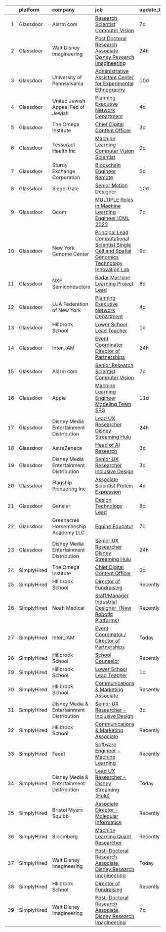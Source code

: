 

|    | platform    | company                                   | job                                                                                                                                                                                                                                                                                                                                                                                                                                                                                                                                                                                                                                                                                                                                                                                                                  | update_time   | location          |
|---:|:------------|:------------------------------------------|:---------------------------------------------------------------------------------------------------------------------------------------------------------------------------------------------------------------------------------------------------------------------------------------------------------------------------------------------------------------------------------------------------------------------------------------------------------------------------------------------------------------------------------------------------------------------------------------------------------------------------------------------------------------------------------------------------------------------------------------------------------------------------------------------------------------------|:--------------|:------------------|
|  1 | Glassdoor   | Alarm com                                 | [Research Scientist   Computer Vision](https://www.glassdoor.com/partner/jobListing.htm?pos=121&ao=1136043&s=58&guid=0000018229cf790c81ecc9d0fa3ed2d8&src=GD_JOB_AD&t=SR&vt=w&ea=1&cs=1_44b53985&cb=1658558839419&jobListingId=1008008961661&jrtk=3-0-1g8ksuu9qklso801-1g8ksuua7gaio800-a3630e76beea8a0b-)                                                                                                                                                                                                                                                                                                                                                                                                                                                                                                           | 7d            | Tysons Corner, VA |
|  2 | Glassdoor   | Walt Disney Imagineering                  | [Post Doctoral Research Associate  Disney Research Imagineering](https://www.glassdoor.com/partner/jobListing.htm?pos=101&ao=1110586&s=58&guid=0000018229cf790c81ecc9d0fa3ed2d8&src=GD_JOB_AD&t=SR&vt=w&cs=1_5acbaf66&cb=1658558839414&jobListingId=1008023973287&cpc=3BA4CE39D5B5DEF5&jrtk=3-0-1g8ksuu9qklso801-1g8ksuua7gaio800-105cf672b899712d--6NYlbfkN0DAFTyt7pbDCC2JPO79CSdi1dIb81yjczP5qsKcZIxgiYm3-7g-689UDqHItQTwke-TbL16rx6D79IcbFdu3HIyAypLx0fDyEwdXiQ8NX9FvyYFq_y64w2SHVbkB9oI6aY2XSdj4yNjg4ZJwpY-lR8HU7CTd1HgE_0UXVYnBc0uYihUqN0yp_lOPjPReZ8NDfMD74NQdm1wZieHrgDdI_bK6PH5LRo1_z3CsRz05IOj8KtzyOvwzbbGe0FFf3jQpChmWA_5vk1mTzV_55VEmXzI0DxsFlASq3YIyAqBKQnVADr2kTk7bRrfdZymzRT48AGNMn-S5kPQeSoF1bMuTZkRcMb6EceA3L01v8V6qCK6gwiIAB6ekrV3QfMav41DjtXEbs3bmLdJ6rZmgCplUBDiscf7c_q7Yxuzu98FF82bI-fVllzicSK4) | 24h           | Glendale, CA      |
|  3 | Glassdoor   | University of Pennsylvania                | [Administrative Assistant  Center for Experimental Ethnography](https://www.glassdoor.com/partner/jobListing.htm?pos=117&ao=1136043&s=58&guid=0000018229cf790c81ecc9d0fa3ed2d8&src=GD_JOB_AD&t=SR&vt=w&cs=1_35ae1a55&cb=1658558839418&jobListingId=1007999565140&jrtk=3-0-1g8ksuu9qklso801-1g8ksuua7gaio800-b700c7d365867afb-)                                                                                                                                                                                                                                                                                                                                                                                                                                                                                       | 10d           | Philadelphia, PA  |
|  4 | Glassdoor   | United Jewish Appeal Fed of Jewish        | [Planning Executive  Network Department](https://www.glassdoor.com/partner/jobListing.htm?pos=104&ao=1136043&s=58&guid=0000018229cf790c81ecc9d0fa3ed2d8&src=GD_JOB_AD&t=SR&vt=w&cs=1_7f8f3604&cb=1658558839415&jobListingId=1008012498594&jrtk=3-0-1g8ksuu9qklso801-1g8ksuua7gaio800-827eec7eb3315568-)                                                                                                                                                                                                                                                                                                                                                                                                                                                                                                              | 4d            | New York, NY      |
|  5 | Glassdoor   | The Omega Institute                       | [Chief Digital Content Officer](https://www.glassdoor.com/partner/jobListing.htm?pos=113&ao=1136043&s=58&guid=0000018229cf790c81ecc9d0fa3ed2d8&src=GD_JOB_AD&t=SR&vt=w&ea=1&cs=1_6d9a6eab&cb=1658558839416&jobListingId=1008015033930&jrtk=3-0-1g8ksuu9qklso801-1g8ksuua7gaio800-9e0395aef8d12c95-)                                                                                                                                                                                                                                                                                                                                                                                                                                                                                                                  | 3d            | Rhinebeck, NY     |
|  6 | Glassdoor   | Tesseract Health  Inc                     | [Machine Learning Computer Vision Scientist](https://www.glassdoor.com/partner/jobListing.htm?pos=111&ao=1136043&s=58&guid=0000018229cf790c81ecc9d0fa3ed2d8&src=GD_JOB_AD&t=SR&vt=w&ea=1&cs=1_d78b2edd&cb=1658558839416&jobListingId=1008002710891&jrtk=3-0-1g8ksuu9qklso801-1g8ksuua7gaio800-fd7670455c9a02f9-)                                                                                                                                                                                                                                                                                                                                                                                                                                                                                                     | 9d            | Remote            |
|  7 | Glassdoor   | Sturdy Exchange Corporation               | [Blockchain Engineer  Remote ](https://www.glassdoor.com/partner/jobListing.htm?pos=103&ao=1136043&s=58&guid=0000018229cf790c81ecc9d0fa3ed2d8&src=GD_JOB_AD&t=SR&vt=w&ea=1&cs=1_380efb4d&cb=1658558839415&jobListingId=1008010329731&jrtk=3-0-1g8ksuu9qklso801-1g8ksuua7gaio800-7d55b355f04952f3-)                                                                                                                                                                                                                                                                                                                                                                                                                                                                                                                   | 5d            | Remote            |
|  8 | Glassdoor   | Siegel Gale                               | [Senior Motion Designer](https://www.glassdoor.com/partner/jobListing.htm?pos=118&ao=1136043&s=58&guid=0000018229cf790c81ecc9d0fa3ed2d8&src=GD_JOB_AD&t=SR&vt=w&ea=1&cs=1_443ccdd6&cb=1658558839419&jobListingId=1008001315045&jrtk=3-0-1g8ksuu9qklso801-1g8ksuua7gaio800-63f40859d02cafd9-)                                                                                                                                                                                                                                                                                                                                                                                                                                                                                                                         | 10d           | New York, NY      |
|  9 | Glassdoor   | Qcom                                      | [MULTIPLE Roles in Machine Learning Engineer ICML 2022](https://www.glassdoor.com/partner/jobListing.htm?pos=116&ao=1136043&s=58&guid=0000018229cf790c81ecc9d0fa3ed2d8&src=GD_JOB_AD&t=SR&vt=w&cs=1_a1a3b041&cb=1658558839418&jobListingId=1008008312368&jrtk=3-0-1g8ksuu9qklso801-1g8ksuua7gaio800-54bf61d0ed1361c2-)                                                                                                                                                                                                                                                                                                                                                                                                                                                                                               | 7d            | San Diego, CA     |
| 10 | Glassdoor   | New York Genome Center                    | [Principal Lead Computational Scientist  Single Cell and Spatial Genomics   Technology Innovation Lab](https://www.glassdoor.com/partner/jobListing.htm?pos=122&ao=1136043&s=58&guid=0000018229cf790c81ecc9d0fa3ed2d8&src=GD_JOB_AD&t=SR&vt=w&ea=1&cs=1_b7e4a3d2&cb=1658558839419&jobListingId=1008004154570&jrtk=3-0-1g8ksuu9qklso801-1g8ksuua7gaio800-8d456020028afd44-)                                                                                                                                                                                                                                                                                                                                                                                                                                           | 9d            | New York, NY      |
| 11 | Glassdoor   | NXP Semiconductors                        | [Radar Machine Learning Project Lead](https://www.glassdoor.com/partner/jobListing.htm?pos=123&ao=1136043&s=58&guid=0000018229cf790c81ecc9d0fa3ed2d8&src=GD_JOB_AD&t=SR&vt=w&cs=1_95abb1df&cb=1658558839419&jobListingId=1008005614467&jrtk=3-0-1g8ksuu9qklso801-1g8ksuua7gaio800-b4c322399e7e5b99-)                                                                                                                                                                                                                                                                                                                                                                                                                                                                                                                 | 8d            | San Jose, CA      |
| 12 | Glassdoor   | UJA Federation of New York                | [Planning Executive  Network Department](https://www.glassdoor.com/partner/jobListing.htm?pos=106&ao=1136043&s=58&guid=0000018229cf790c81ecc9d0fa3ed2d8&src=GD_JOB_AD&t=SR&vt=w&cs=1_fa2872ad&cb=1658558839415&jobListingId=1008012544382&jrtk=3-0-1g8ksuu9qklso801-1g8ksuua7gaio800-58ad51c3a85b4340-)                                                                                                                                                                                                                                                                                                                                                                                                                                                                                                              | 4d            | New York, NY      |
| 13 | Glassdoor   | Hillbrook School                          | [Lower School Lead Teacher](https://www.glassdoor.com/partner/jobListing.htm?pos=115&ao=1136043&s=58&guid=0000018229cf790c81ecc9d0fa3ed2d8&src=GD_JOB_AD&t=SR&vt=w&cs=1_2719d51d&cb=1658558839416&jobListingId=1008021188271&jrtk=3-0-1g8ksuu9qklso801-1g8ksuua7gaio800-e7689760e12dd0a7-)                                                                                                                                                                                                                                                                                                                                                                                                                                                                                                                           | 1d            | Los Gatos, CA     |
| 14 | Glassdoor   | Inter_IAM                                 | [Event Coordinator   Director of Partnerships](https://www.glassdoor.com/partner/jobListing.htm?pos=107&ao=1136043&s=58&guid=0000018229cf790c81ecc9d0fa3ed2d8&src=GD_JOB_AD&t=SR&vt=w&ea=1&cs=1_c9a2d1f1&cb=1658558839415&jobListingId=1008022182568&jrtk=3-0-1g8ksuu9qklso801-1g8ksuua7gaio800-96cec4608558ae4e-)                                                                                                                                                                                                                                                                                                                                                                                                                                                                                                   | 24h           | Manhattan         |
| 15 | Glassdoor   | Alarm com                                 | [Senior Research Scientist   Computer Vision](https://www.glassdoor.com/partner/jobListing.htm?pos=114&ao=1136043&s=58&guid=0000018229cf790c81ecc9d0fa3ed2d8&src=GD_JOB_AD&t=SR&vt=w&ea=1&cs=1_fb39b17c&cb=1658558839416&jobListingId=1008008961663&jrtk=3-0-1g8ksuu9qklso801-1g8ksuua7gaio800-2fd33b48625a156d-)                                                                                                                                                                                                                                                                                                                                                                                                                                                                                                    | 7d            | Tysons Corner, VA |
| 16 | Glassdoor   | Apple                                     | [Machine Learning Engineer  Modeling Team   SPG](https://www.glassdoor.com/partner/jobListing.htm?pos=109&ao=1136043&s=58&guid=0000018229cf790c81ecc9d0fa3ed2d8&src=GD_JOB_AD&t=SR&vt=w&cs=1_228a80b6&cb=1658558839416&jobListingId=1007999034473&jrtk=3-0-1g8ksuu9qklso801-1g8ksuua7gaio800-a1c6ddc4983480cb-)                                                                                                                                                                                                                                                                                                                                                                                                                                                                                                      | 11d           | Cupertino, CA     |
| 17 | Glassdoor   | Disney Media   Entertainment Distribution | [Lead UX Researcher   Disney Streaming  Hulu ](https://www.glassdoor.com/partner/jobListing.htm?pos=105&ao=1136043&s=58&guid=0000018229cf790c81ecc9d0fa3ed2d8&src=GD_JOB_AD&t=SR&vt=w&cs=1_7cbf2a7f&cb=1658558839415&jobListingId=1008022658381&jrtk=3-0-1g8ksuu9qklso801-1g8ksuua7gaio800-836576904874088e-)                                                                                                                                                                                                                                                                                                                                                                                                                                                                                                        | 24h           | New York, NY      |
| 18 | Glassdoor   | AstraZeneca                               | [Head of AI Research](https://www.glassdoor.com/partner/jobListing.htm?pos=102&ao=1136043&s=58&guid=0000018229cf790c81ecc9d0fa3ed2d8&src=GD_JOB_AD&t=SR&vt=w&cs=1_2f129c9c&cb=1658558839415&jobListingId=1008013808942&jrtk=3-0-1g8ksuu9qklso801-1g8ksuua7gaio800-eef59e953d0d7836-)                                                                                                                                                                                                                                                                                                                                                                                                                                                                                                                                 | 3d            | Gaithersburg, MD  |
| 19 | Glassdoor   | Disney Media   Entertainment Distribution | [Senior UX Researcher   Inclusive Design](https://www.glassdoor.com/partner/jobListing.htm?pos=110&ao=1136043&s=58&guid=0000018229cf790c81ecc9d0fa3ed2d8&src=GD_JOB_AD&t=SR&vt=w&cs=1_2d72c7fc&cb=1658558839416&jobListingId=1008014300873&jrtk=3-0-1g8ksuu9qklso801-1g8ksuua7gaio800-ab12b344d29545fe-)                                                                                                                                                                                                                                                                                                                                                                                                                                                                                                             | 3d            | San Francisco, CA |
| 20 | Glassdoor   | Flagship Pioneering  Inc                  | [Associate Scientist  Protein Expression](https://www.glassdoor.com/partner/jobListing.htm?pos=120&ao=1136043&s=58&guid=0000018229cf790c81ecc9d0fa3ed2d8&src=GD_JOB_AD&t=SR&vt=w&cs=1_e20ef743&cb=1658558839419&jobListingId=1008012450011&jrtk=3-0-1g8ksuu9qklso801-1g8ksuua7gaio800-8d69771902506d2f-)                                                                                                                                                                                                                                                                                                                                                                                                                                                                                                             | 4d            | Boston, MA        |
| 21 | Glassdoor   | Gensler                                   | [Design Technology Lead](https://www.glassdoor.com/partner/jobListing.htm?pos=119&ao=1136043&s=58&guid=0000018229cf790c81ecc9d0fa3ed2d8&src=GD_JOB_AD&t=SR&vt=w&cs=1_0b46adc3&cb=1658558839419&jobListingId=1008006782951&jrtk=3-0-1g8ksuu9qklso801-1g8ksuua7gaio800-4364c8507631c53c-)                                                                                                                                                                                                                                                                                                                                                                                                                                                                                                                              | 8d            | Baltimore, MD     |
| 22 | Glassdoor   | Greenacres Horsemanship Academy LLC       | [Equine Educator](https://www.glassdoor.com/partner/jobListing.htm?pos=112&ao=1136043&s=58&guid=0000018229cf790c81ecc9d0fa3ed2d8&src=GD_JOB_AD&t=SR&vt=w&cs=1_5586109f&cb=1658558839416&jobListingId=1008008320364&jrtk=3-0-1g8ksuu9qklso801-1g8ksuua7gaio800-e0933fbaa1de8d2e-)                                                                                                                                                                                                                                                                                                                                                                                                                                                                                                                                     | 7d            | Cincinnati, OH    |
| 23 | Glassdoor   | Disney Media   Entertainment Distribution | [Senior UX Researcher   Disney Streaming  Hulu ](https://www.glassdoor.com/partner/jobListing.htm?pos=108&ao=1136043&s=58&guid=0000018229cf790c81ecc9d0fa3ed2d8&src=GD_JOB_AD&t=SR&vt=w&cs=1_215325a6&cb=1658558839415&jobListingId=1008022658355&jrtk=3-0-1g8ksuu9qklso801-1g8ksuua7gaio800-436ebe1d92584707-)                                                                                                                                                                                                                                                                                                                                                                                                                                                                                                      | 24h           | Santa Monica, CA  |
| 24 | SimplyHired | The Omega Institute                       | [Chief Digital Content Officer](https://www.simplyhired.com/job/G1D9FkrcxrKb089KGIhcUtufe9nAciOmz-Z9jgwfR-iIJFIjtOIiiw?q=generative+art)                                                                                                                                                                                                                                                                                                                                                                                                                                                                                                                                                                                                                                                                             | 3d            | Rhinebeck, NY     |
| 25 | SimplyHired | HIllbrook School                          | [Director of Fundraising](https://www.simplyhired.com/job/ENKUisqEPyXa1cUA81a4-YhdtzebfyE0gA8nVSY6VQ4HA2qzcaOKGg?q=generative+art)                                                                                                                                                                                                                                                                                                                                                                                                                                                                                                                                                                                                                                                                                   | Recently      | Los Gatos, CA     |
| 26 | SimplyHired | Noah Medical                              | [Staff/Manager Industrial Designer, (New Robotic Platforms)](https://www.simplyhired.com/job/Q1hQ1Qp6O7CZ6Z_3K_2XWf-RupqMcD3-ZovBqcVZt1g31kYNulR1-Q?q=generative+art)                                                                                                                                                                                                                                                                                                                                                                                                                                                                                                                                                                                                                                                | Recently      | Pleasanton, CA    |
| 27 | SimplyHired | Inter_IAM                                 | [Event Coordinator / Director of Partnerships](https://www.simplyhired.com/job/KP0PERTPOK_0Q_6l2ol5Cr_CfGOHLp327RdfQUEoPHm2boq9fu-_DQ?q=generative+art)                                                                                                                                                                                                                                                                                                                                                                                                                                                                                                                                                                                                                                                              | Today         | Manhattan, NY     |
| 28 | SimplyHired | Hillbrook School                          | [School Counselor](https://www.simplyhired.com/job/39OtEvLZm404P0nJbJkRF5iv9JCQA1933bpJwfPDYUmPQ__Dii-r1g?q=generative+art)                                                                                                                                                                                                                                                                                                                                                                                                                                                                                                                                                                                                                                                                                          | Recently      | Los Gatos, CA     |
| 29 | SimplyHired | Hillbrook School                          | [Lower School Lead Teacher](https://www.simplyhired.com/job/C42dSVY-xWzAP_ZqXGW6lQdPjkpuf5_-eyKjhy5dQbPdrtt4Zg_gKQ?q=generative+art)                                                                                                                                                                                                                                                                                                                                                                                                                                                                                                                                                                                                                                                                                 | 1d            | Los Gatos, CA     |
| 30 | SimplyHired | HIllbrook School                          | [Communications & Marketing Associate](https://www.simplyhired.com/job/2MBebvIOj_Hp5gq3FFNayjvwoxn4Pb440_8DT_CXG_1WV2F-P3BN4Q?q=generative+art)                                                                                                                                                                                                                                                                                                                                                                                                                                                                                                                                                                                                                                                                      | Recently      | Los Gatos, CA     |
| 31 | SimplyHired | Disney Media & Entertainment Distribution | [Senior UX Researcher - Inclusive Design](https://www.simplyhired.com/job/cClmBM-qqqUWT3iQqQNwJIqwCUEXBokzYIurxdHUf2PDnAq56fPAnw?q=generative+art)                                                                                                                                                                                                                                                                                                                                                                                                                                                                                                                                                                                                                                                                   | 3d            | San Francisco, CA |
| 32 | SimplyHired | HIllbrook School                          | [Communications & Marketing Associate](https://www.simplyhired.com/job/2MBebvIOj_Hp5gq3FFNayjvwoxn4Pb440_8DT_CXG_1WV2F-P3BN4Q?q=generative+art)                                                                                                                                                                                                                                                                                                                                                                                                                                                                                                                                                                                                                                                                      | Recently      | Los Gatos, CA     |
| 33 | SimplyHired | Facet                                     | [Software Engineer - Machine Learning](https://www.simplyhired.com/job/rRl7LpYqGiIowLAwzbrNzMgXtXTFbKgtp-z9fo66PKEqX4Q6nYlO_w?q=generative+art)                                                                                                                                                                                                                                                                                                                                                                                                                                                                                                                                                                                                                                                                      | Recently      | San Francisco, CA |
| 34 | SimplyHired | Disney Media & Entertainment Distribution | [Lead UX Researcher - Disney Streaming (Hulu)](https://www.simplyhired.com/job/7XMRj3xaKGPICCQDpgBy58GQz31YuYQM3_SazorKRRpWl9b--dk1Gw?q=generative+art)                                                                                                                                                                                                                                                                                                                                                                                                                                                                                                                                                                                                                                                              | Today         | New York, NY      |
| 35 | SimplyHired | Bristol Myers Squibb                      | [Associate Director - Molecular Informatics](https://www.simplyhired.com/job/QtWWkNjz_Cu3ZIEtJ0B9sthqkeZ5MfHKqpcgho2hq4l3uGmX674F0Q?q=generative+art)                                                                                                                                                                                                                                                                                                                                                                                                                                                                                                                                                                                                                                                                | Recently      | San Diego, CA     |
| 36 | SimplyHired | Bloomberg                                 | [Machine Learning Quant Researcher](https://www.simplyhired.com/job/VPoBWZeqtsL_I-8lUeUVH-XyL3kFT6mMxT20wo9--CNiv9Uav37p5Q?q=generative+art)                                                                                                                                                                                                                                                                                                                                                                                                                                                                                                                                                                                                                                                                         | Recently      | New York, NY      |
| 37 | SimplyHired | Walt Disney Imagineering                  | [Post-Doctoral Research Associate, Disney Research Imagineering](https://www.simplyhired.com/job/wXWf6RitD8lxLZPY_cUJC8ZRPKFmV1NvQjoeNt0lJ3YqnZo9o0j1Rg?q=generative+art)                                                                                                                                                                                                                                                                                                                                                                                                                                                                                                                                                                                                                                            | Today         | Glendale, CA      |
| 38 | SimplyHired | HIllbrook School                          | [Director of Fundraising](https://www.simplyhired.com/job/ENKUisqEPyXa1cUA81a4-YhdtzebfyE0gA8nVSY6VQ4HA2qzcaOKGg?q=generative+art)                                                                                                                                                                                                                                                                                                                                                                                                                                                                                                                                                                                                                                                                                   | Recently      | Los Gatos, CA     |
| 39 | SimplyHired | Walt Disney Imagineering                  | [Post-Doctoral Research Associate, Disney Research Imagineering](https://www.simplyhired.com/job/P-aKdyEO9SXjpPDhQjJ3o-_bNQWBknptf_w2LEtQXoukg7peUR5PoA?q=generative+art)                                                                                                                                                                                                                                                                                                                                                                                                                                                                                                                                                                                                                                            | 7d            | Glendale, CA      |